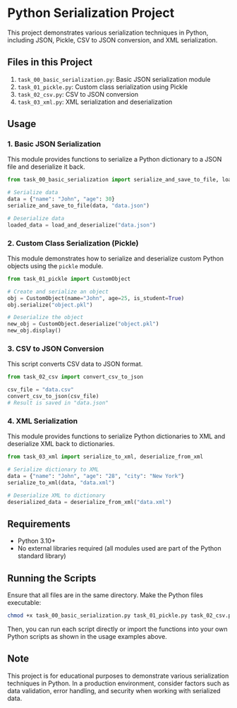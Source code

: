 # Python Serialization Project

This project demonstrates various serialization techniques in Python, including JSON, Pickle, CSV to JSON conversion, and XML serialization.

## Files in this Project

1. `task_00_basic_serialization.py`: Basic JSON serialization module
2. `task_01_pickle.py`: Custom class serialization using Pickle
3. `task_02_csv.py`: CSV to JSON conversion
4. `task_03_xml.py`: XML serialization and deserialization

## Usage

### 1. Basic JSON Serialization

This module provides functions to serialize a Python dictionary to a JSON file and deserialize it back.

```python
from task_00_basic_serialization import serialize_and_save_to_file, load_and_deserialize

# Serialize data
data = {"name": "John", "age": 30}
serialize_and_save_to_file(data, "data.json")

# Deserialize data
loaded_data = load_and_deserialize("data.json")
```

### 2. Custom Class Serialization (Pickle)

This module demonstrates how to serialize and deserialize custom Python objects using the `pickle` module.

```python
from task_01_pickle import CustomObject

# Create and serialize an object
obj = CustomObject(name="John", age=25, is_student=True)
obj.serialize("object.pkl")

# Deserialize the object
new_obj = CustomObject.deserialize("object.pkl")
new_obj.display()
```

### 3. CSV to JSON Conversion

This script converts CSV data to JSON format.

```python
from task_02_csv import convert_csv_to_json

csv_file = "data.csv"
convert_csv_to_json(csv_file)
# Result is saved in "data.json"
```

### 4. XML Serialization

This module provides functions to serialize Python dictionaries to XML and deserialize XML back to dictionaries.

```python
from task_03_xml import serialize_to_xml, deserialize_from_xml

# Serialize dictionary to XML
data = {"name": "John", "age": "28", "city": "New York"}
serialize_to_xml(data, "data.xml")

# Deserialize XML to dictionary
deserialized_data = deserialize_from_xml("data.xml")
```

## Requirements

- Python 3.10+
- No external libraries required (all modules used are part of the Python standard library)

## Running the Scripts

Ensure that all files are in the same directory. Make the Python files executable:

```bash
chmod +x task_00_basic_serialization.py task_01_pickle.py task_02_csv.py task_03_xml.py
```

Then, you can run each script directly or import the functions into your own Python scripts as shown in the usage examples above.

## Note

This project is for educational purposes to demonstrate various serialization techniques in Python. In a production environment, consider factors such as data validation, error handling, and security when working with serialized data.